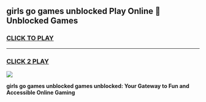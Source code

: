 
## girls go games unblocked Play Online 👋 Unblocked Games
<h3>
<a href="https://premium.freeplayer.one?title=girls_go_games_unblocked&ref=19F">CLICK TO PLAY</a></h3>
<hr>

<h3>
<a href="https://premium.freeplayer.one?title=girls_go_games_unblocked&ref=19F">CLICK 2 PLAY</a>
  
</h3>

<a href="https://premium.freeplayer.one?title=girls_go_games_unblocked&ref=19F"><img src="https://clearcache.store/games.png"></a>


**girls go games unblocked games unblocked: Your Gateway to Fun and Accessible Online Gaming**
